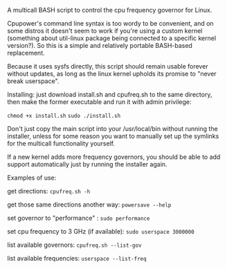A multicall BASH script to control the cpu frequency governor for Linux.

Cpupower's command line syntax is too wordy to be convenient, and on some distros it doesn't seem to work if you're using a custom kernel (something about util-linux package being connected to a specific kernel version?). So this is a simple and relatively portable BASH-based replacement. 

Because it uses sysfs directly, this script should remain usable forever without updates, as long as the linux kernel upholds its promise to "never break userspace".

Installing: just download install.sh and cpufreq.sh to the same directory, then make the former executable and run it with admin privilege:

`chmod +x install.sh`
`sudo ./install.sh`

Don't just copy the main script into your /usr/local/bin without running the installer, unless for some reason you want to manually set up the symlinks for the multicall functionality yourself.

If a new kernel adds more frequency governors, you should be able to add support automatically just by running the installer again.

Examples of use:

get directions: `cpufreq.sh -h`

get those same directions another way: `powersave --help`

set governor to "performance" : `sudo performance`

set cpu frequency to 3 GHz (if available): `sudo userspace 3000000`

list available governors: `cpufreq.sh --list-gov`

list available frequencies: `userspace --list-freq`
